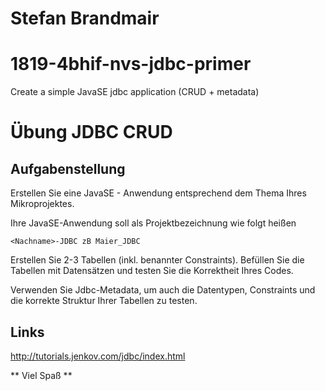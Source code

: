 # Stefan Brandmair

# 1819-4bhif-nvs-jdbc-primer

Create a simple JavaSE jdbc application (CRUD + metadata)

# Übung JDBC CRUD

## Aufgabenstellung

Erstellen Sie eine JavaSE - Anwendung entsprechend dem Thema Ihres Mikroprojektes.

Ihre JavaSE-Anwendung soll als Projektbezeichnung wie folgt heißen

```
<Nachname>-JDBC zB Maier_JDBC
```

Erstellen Sie 2-3 Tabellen (inkl. benannter Constraints).
Befüllen Sie die Tabellen mit Datensätzen und testen Sie die Korrektheit Ihres Codes.

Verwenden Sie Jdbc-Metadata, um auch die Datentypen, Constraints und die korrekte Struktur Ihrer Tabellen zu testen.

## Links

<http://tutorials.jenkov.com/jdbc/index.html>

** Viel Spaß **
